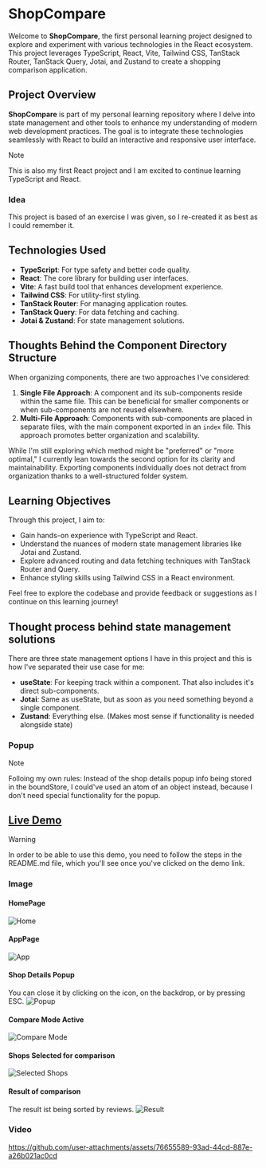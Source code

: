 # ShopCompare

Welcome to **ShopCompare**, the first personal learning project designed to explore and experiment with various technologies in the React ecosystem.
This project leverages TypeScript, React, Vite, Tailwind CSS, TanStack Router, TanStack Query, Jotai, and Zustand to create a shopping comparison application.

## Project Overview

**ShopCompare** is part of my personal learning repository where I delve into state management and other tools to enhance my understanding of modern web development practices.
The goal is to integrate these technologies seamlessly with React to build an interactive and responsive user interface.

> [!NOTE]
> This is also my first React project and I am excited to continue learning TypeScript and React.

### Idea

This project is based of an exercise I was given, so I re-created it as best as I could remember it.

## Technologies Used

-   **TypeScript**: For type safety and better code quality.
-   **React**: The core library for building user interfaces.
-   **Vite**: A fast build tool that enhances development experience.
-   **Tailwind CSS**: For utility-first styling.
-   **TanStack Router**: For managing application routes.
-   **TanStack Query**: For data fetching and caching.
-   **Jotai & Zustand**: For state management solutions.

## Thoughts Behind the Component Directory Structure

When organizing components, there are two approaches I've considered:

1. **Single File Approach**: A component and its sub-components reside within the same file.
   This can be beneficial for smaller components or when sub-components are not reused elsewhere.
2. **Multi-File Approach**: Components with sub-components are placed in separate files, with the main component exported in an `index` file.
   This approach promotes better organization and scalability.

While I'm still exploring which method might be "preferred" or "more optimal," I currently lean towards the second option for its clarity and maintainability.
Exporting components individually does not detract from organization thanks to a well-structured folder system.

## Learning Objectives

Through this project, I aim to:

-   Gain hands-on experience with TypeScript and React.
-   Understand the nuances of modern state management libraries like Jotai and Zustand.
-   Explore advanced routing and data fetching techniques with TanStack Router and Query.
-   Enhance styling skills using Tailwind CSS in a React environment.

Feel free to explore the codebase and provide feedback or suggestions as I continue on this learning journey!

## Thought process behind state management solutions

There are three state management options I have in this project and this is how I've separated their use case for me:

-   **useState**: For keeping track within a component. That also includes it's direct sub-components.
-   **Jotai**: Same as useState, but as soon as you need something beyond a single component.
-   **Zustand**: Everything else. (Makes most sense if functionality is needed alongside state)

### Popup

> [!NOTE]
> Folloing my own rules: Instead of the shop details popup info being stored in the boundStore, I could've used an atom of an object instead, because I don't need special functionality for the popup.

## [Live Demo](https://stackblitz.com/edit/shop-compare?embed=1&file=README.md&hideExplorer=1&hideNavigation=1&view=editor&terminal=dev&terminal=stackdb)

> [!WARNING]
> In order to be able to use this demo, you need to follow the steps in the README.md file, which you'll see once you've clicked on the demo link.

### Image

#### HomePage

![Home](https://github.com/user-attachments/assets/3792c67f-e579-4b52-ae7a-9061122a1686)

#### AppPage

![App](https://github.com/user-attachments/assets/096639ec-7c1f-454a-adf1-7b60d8b9e0b8)

#### Shop Details Popup

You can close it by clicking on the icon, on the backdrop, or by pressing ESC.
![Popup](https://github.com/user-attachments/assets/15485dbc-6e0f-42c7-935d-684a75b80daf)

#### Compare Mode Active

![Compare Mode](https://github.com/user-attachments/assets/fa98ad35-aa79-4d0f-96d8-9ad0eb44fc65)

#### Shops Selected for comparison

![Selected Shops](https://github.com/user-attachments/assets/cbbf510c-7462-42d7-bb6c-5592e15fcc30)

#### Result of comparison

The result ist being sorted by reviews.
![Result](https://github.com/user-attachments/assets/559a9d4c-8f07-4c8b-8a14-41d2edc6fbc5)

### Video

https://github.com/user-attachments/assets/76655589-93ad-44cd-887e-a26b021ac0cd
